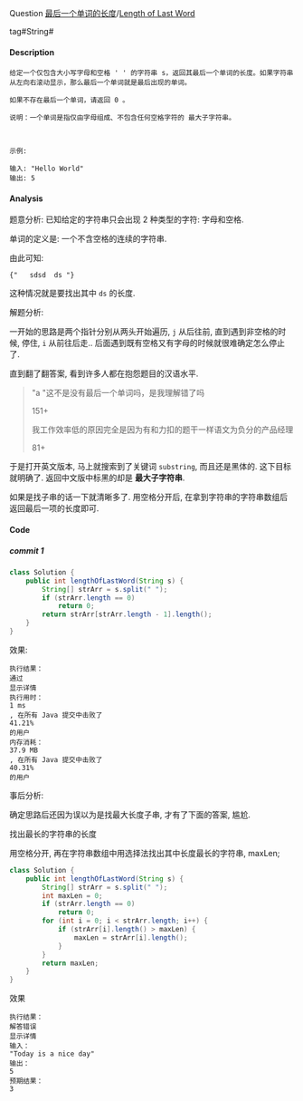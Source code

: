 Question [最后一个单词的长度](https://leetcode-cn.com/problems/length-of-last-word/)/[Length of Last Word](https://leetcode-cn.com/problems/length-of-last-word/)

tag#String#



#### Description			

```
给定一个仅包含大小写字母和空格 ' ' 的字符串 s，返回其最后一个单词的长度。如果字符串从左向右滚动显示，那么最后一个单词就是最后出现的单词。

如果不存在最后一个单词，请返回 0 。

说明：一个单词是指仅由字母组成、不包含任何空格字符的 最大子字符串。

 

示例:

输入: "Hello World"
输出: 5
```



#### Analysis

题意分析: 已知给定的字符串只会出现 2 种类型的字符: 字母和空格.

单词的定义是: 一个不含空格的连续的字符串.

由此可知: 

```
{"   sdsd  ds "}
```

这种情况就是要找出其中 `ds` 的长度.

解题分析:

一开始的思路是两个指针分别从两头开始遍历, `j` 从后往前, 直到遇到非空格的时候, 停住, `i` 从前往后走.. 后面遇到既有空格又有字母的时候就很难确定怎么停止了.

直到翻了翻答案, 看到许多人都在抱怨题目的汉语水平.

> "a "这不是没有最后一个单词吗，是我理解错了吗
>
> 151+
>
> 我工作效率低的原因完全是因为有和力扣的题干一样语文为负分的产品经理
>
> 81+

于是打开英文版本, 马上就搜索到了关键词 `substring`, 而且还是黑体的. 这下目标就明确了. 返回中文版中标黑的却是 **最大子字符串**.

如果是找子串的话一下就清晰多了. 用空格分开后, 在拿到字符串的字符串数组后返回最后一项的长度即可.







#### Code

##### commit 1

```java
class Solution {
    public int lengthOfLastWord(String s) {
        String[] strArr = s.split(" ");        
        if (strArr.length == 0)
            return 0;        
        return strArr[strArr.length - 1].length();
    }
}
```

效果:

```
执行结果：
通过
显示详情
执行用时：
1 ms
, 在所有 Java 提交中击败了
41.21%
的用户
内存消耗：
37.9 MB
, 在所有 Java 提交中击败了
40.31%
的用户
```



事后分析:

确定思路后还因为误以为是找最大长度子串, 才有了下面的答案, 尴尬.



找出最长的字符串的长度

用空格分开, 再在字符串数组中用选择法找出其中长度最长的字符串, maxLen;

```java
class Solution {
    public int lengthOfLastWord(String s) {
        String[] strArr = s.split(" ");
        int maxLen = 0;
        if (strArr.length == 0)
            return 0;
        for (int i = 0; i < strArr.length; i++) {
            if (strArr[i].length() > maxLen) {
                maxLen = strArr[i].length();
            }
        }
        return maxLen;
    }
}
```

效果

```
执行结果：
解答错误
显示详情
输入：
"Today is a nice day"
输出：
5
预期结果：
3
```

